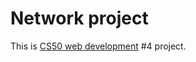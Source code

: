 # Network project

This is [CS50 web development](https://cs50.harvard.edu/web/2020/projects/4/network/) #4 project.